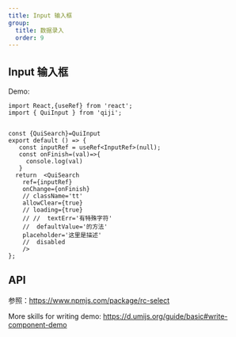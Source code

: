 ```yaml
---
title: Input 输入框
group:
  title: 数据录入
  order: 9
---
```


## Input 输入框

Demo:

```tsx
import React,{useRef} from 'react';
import { QuiInput } from 'qiji';


const {QuiSearch}=QuiInput
export default () => {
   const inputRef = useRef<InputRef>(null);
   const onFinish=(val)=>{
     console.log(val)
   }
  return  <QuiSearch
    ref={inputRef}
    onChange={onFinish}
    // className='tt' 
    allowClear={true}
    // loading={true}
    // //  textErr='有特殊字符'
    //  defaultValue='的方法'
    placeholder='这里是描述'
    //  disabled
    />
};
```
## API
参照：https://www.npmjs.com/package/rc-select

More skills for writing demo: https://d.umijs.org/guide/basic#write-component-demo

